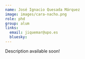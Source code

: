 ```yaml
---
name: José Ignacio Quesada Márquez
image: images/cara-nacho.png
role: phd
group: alum
links:
  email: jiquemar@upo.es
  bluesky:
---
```


Description available soon!
